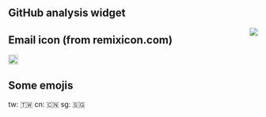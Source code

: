 ## GitHub analysis widget

<a href="https://github.com/xwtlt">
  <img align="right" src="https://github-readme-stats.vercel.app/api?username=xwtlt&show_icons=true&theme=radical" />
</a>

## Email icon (from remixicon.com)

<img height="20" src="https://github.com/xwtlt/xwtlt/assets/75558996/779b5404-ade1-4a5e-86fe-0606f20093cc" />

## Some emojis

tw: 🇹🇼
cn: 🇨🇳
sg: 🇸🇬
